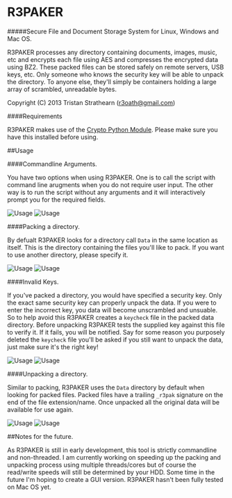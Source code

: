 R3PAKER
=======

#####Secure File and Document Storage System for Linux, Windows and Mac OS.

R3PAKER processes any directory containing documents, images, music, etc and encrypts each file using AES and compresses the encrypted data using BZ2. These packed files can be stored safely on remote servers, USB keys, etc. Only someone who knows the security key will be able to unpack the directory. To anyone else, they'll simply be containers holding a large array of scrambled, unreadable bytes.

Copyright (C) 2013 Tristan Strathearn (r3oath@gmail.com)

####Requirements

R3PAKER makes use of the [Crypto Python Module](https://www.dlitz.net/software/pycrypto/). Please make sure you have this installed before using.

##Usage

####Commandline Arguments.

You have two options when using R3PAKER. One is to call the script with command line arugments when you do not require user input. The other way is to run the script without any arguments and it will interactively prompt you for the required fields.

![Usage](http://www.r3oath.com/images/r3paker/win-usage.jpg)
![Usage](http://www.r3oath.com/images/r3paker/linux-usage.jpg)

####Packing a directory.

By defualt R3PAKER looks for a directory call `Data` in the same location as itself. This is the directory containing the files you'll like to pack. If you want to use another directory, please specify it.

![Usage](http://www.r3oath.com/images/r3paker/win-pack.jpg)
![Usage](http://www.r3oath.com/images/r3paker/linux-pack.jpg)

####Invalid Keys.

If you've packed a directory, you would have specified a security key. Only the exact same security key can properly unpack the data. If you were to enter the incorrect key, you data will become unscrambled and unsuable. So to help avoid this R3PAKER creates a `keycheck` file in the packed data directory. Before unpacking R3PAKER tests the supplied key against this file to verify it. If it fails, you will be notified. Say for some reason you purposely deleted the `keycheck` file you'll be asked if you still want to unpack the data, just make sure it's the right key!

![Usage](http://www.r3oath.com/images/r3paker/win-badkey.jpg)
![Usage](http://www.r3oath.com/images/r3paker/linux-badkey.jpg)

####Unpacking a directory.

Similar to packing, R3PAKER uses the `Data` directory by default when looking for packed files. Packed files have a trailing `_r3pak` signature on the end of the file extension/name. Once unpacked all the original data will be available for use again.

![Usage](http://www.r3oath.com/images/r3paker/win-unpack.jpg)
![Usage](http://www.r3oath.com/images/r3paker/linux-unpack.jpg)

##Notes for the future.

As R3PAKER is still in early development, this tool is strictly commandline and non-threaded. I am currently working on speeding up the packing and unpacking process using multiple threads/cores but of course the read/write speeds will still be determined by your HDD. Some time in the future I'm hoping to create a GUI version. R3PAKER hasn't been fully tested on Mac OS yet.

